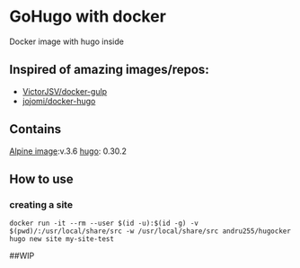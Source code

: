 # GoHugo with docker

Docker image with hugo inside

## Inspired of amazing images/repos:

- [VictorJSV/docker-gulp](https://github.com/VictorJSV/docker-gulp)
- [jojomi/docker-hugo](https://github.com/jojomi/docker-hugo)

## Contains

[Alpine image](https://hub.docker.com/_/alpine/):v.3.6
[hugo](http://gohugo.io/): 0.30.2

## How to use

### creating a site

```
docker run -it --rm --user $(id -u):$(id -g) -v $(pwd)/:/usr/local/share/src -w /usr/local/share/src andru255/hugocker hugo new site my-site-test
```

##WIP
